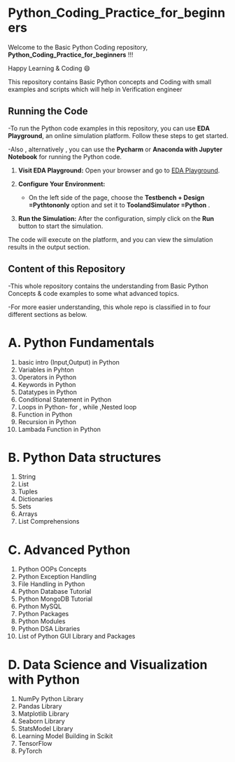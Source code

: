 # Python_Coding_Practice_for_beginners

Welcome to the Basic Python Coding repository, **Python_Coding_Practice_for_beginners** !!! 

Happy Learning & Coding 😄 

This repository contains Basic Python concepts and Coding with small examples and scripts which will help in Verification engineer 

## Running the Code

-To run the Python code examples in this repository, you can use **EDA Playground**, an online simulation platform. Follow these steps to get started.

-Also , alternatively , you can use the **Pycharm** or **Anaconda with Jupyter Notebook** for running the Python code. 

1. **Visit EDA Playground:**
   Open your browser and go to [EDA Playground](https://www.edaplayground.com).

2. **Configure Your Environment:**
   - On the left side of the page, choose the **Testbench + Design =Pythtononly** option and set it to **ToolandSimulator =Python** .
  

3. **Run the Simulation:**
   After the configuration, simply click on the **Run** button to start the simulation.

The code will execute on the platform, and you can view the simulation results in the output section.

## Content of this Repository

-This whole repository contains the understanding from Basic Python Concepts & code examples to some what advanced topics.

-For more easier understanding, this whole repo is classified in to four different sections as below.

# A. Python Fundamentals
  1. basic intro (Input,Output) in Python
  2. Variables in Pyhton
  3. Operators in Python
  4. Keywords in Python
  5. Datatypes in Python
  6. Conditional Statement in Python
  7. Loops in Python- for , while ,Nested loop
  8. Function in Python
  9. Recursion in Python
  10. Lambada Function in Python

# B. Python Data structures
  1. String
  2. List
  3. Tuples
  4. Dictionaries
  5. Sets
  6. Arrays
  7. List Comprehensions

# C. Advanced Python 
  1. Python OOPs Concepts
  2. Python Exception Handling
  3. File Handling in Python
  4. Python Database Tutorial
  5. Python MongoDB Tutorial
  6. Python MySQL
  7. Python Packages
  8. Python Modules
  9. Python DSA Libraries
 10. List of Python GUI Library and Packages

# D. Data Science and Visualization with Python
  1. NumPy Python Library
  2. Pandas Library
  3. Matplotlib Library
  4. Seaborn Library
  5. StatsModel Library
  6. Learning Model Building in Scikit
  7. TensorFlow 
  8. PyTorch 
